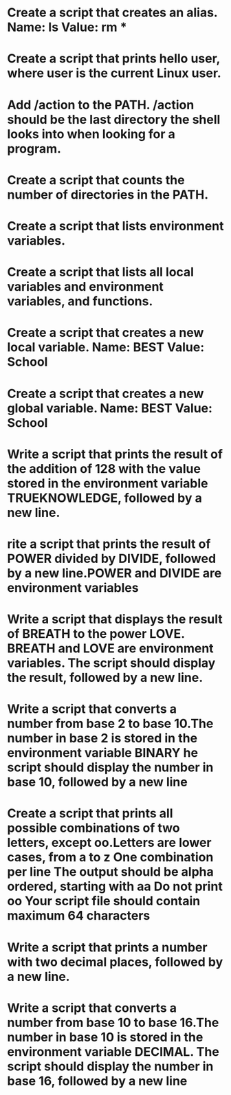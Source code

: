 # Create a script that creates an alias. Name: ls Value: rm *
# Create a script that prints hello user, where user is the current Linux user.
# Add /action to the PATH. /action should be the last directory the shell looks into when looking for a program.
# Create a script that counts the number of directories in the PATH.
# Create a script that lists environment variables.
# Create a script that lists all local variables and environment variables, and functions.
# Create a script that creates a new local variable. Name: BEST Value: School
#  Create a script that creates a new global variable. Name: BEST Value: School
# Write a script that prints the result of the addition of 128 with the value stored in the environment variable TRUEKNOWLEDGE, followed by a new line.
# rite a script that prints the result of POWER divided by DIVIDE, followed by a new line.POWER and DIVIDE are environment variables
# Write a script that displays the result of BREATH to the power LOVE. BREATH and LOVE are environment variables. The script should display the result, followed by a new line.
# Write a script that converts a number from base 2 to base 10.The number in base 2 is stored in the environment variable BINARY he script should display the number in base 10, followed by a new line
# Create a script that prints all possible combinations of two letters, except oo.Letters are lower cases, from a to z One combination per line The output should be alpha ordered, starting with aa Do not print oo Your script file should contain maximum 64 characters
# Write a script that prints a number with two decimal places, followed by a new line.
# Write a script that converts a number from base 10 to base 16.The number in base 10 is stored in the environment variable DECIMAL. The script should display the number in base 16, followed by a new line
